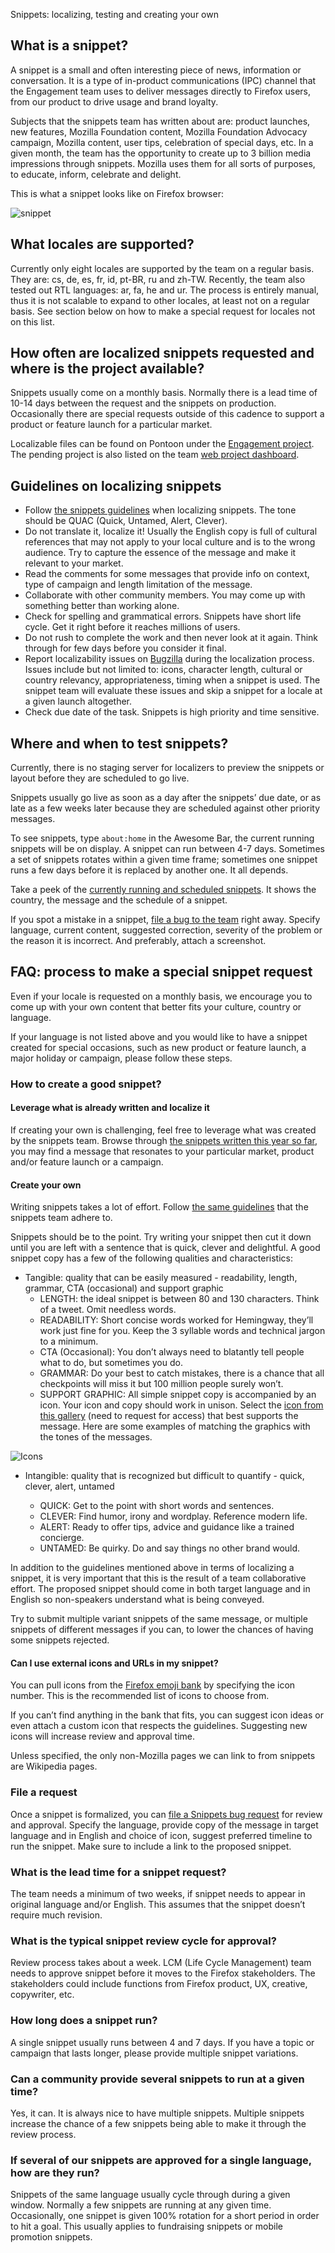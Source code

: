 Snippets: localizing, testing and creating your own

## What is a snippet?

A snippet is a small and often interesting piece of news, information or conversation. It is a type of in-product communications (IPC) channel that the Engagement team uses to deliver messages directly to Firefox users, from our product to drive usage and brand loyalty.

Subjects that the snippets team has written about are: product launches, new features, Mozilla Foundation content, Mozilla Foundation Advocacy campaign, Mozilla content, user tips, celebration of special days, etc. In a given month, the team has the opportunity to create up to 3 billion media impressions through snippets. Mozilla uses them for all sorts of purposes, to educate, inform, celebrate and delight.

This is what a snippet looks like on Firefox browser:

![snippet](/assets/images/webprojects/snippets/snippet_fx_example.png)

## What locales are supported?

Currently only eight locales are supported by the team on a regular basis. They are: cs, de, es, fr, id, pt-BR, ru and zh-TW. Recently, the team also tested out RTL languages: ar, fa, he and ur. The process is entirely manual, thus it is not scalable to expand to other locales, at least not on a regular basis. See section below on how to make a special request for locales not on this list.

## How often are localized snippets requested and where is the project available?

Snippets usually come on a monthly basis. Normally there is a lead time of 10-14 days between the request and the snippets on production. Occasionally there are special requests outside of this cadence to support a product or feature launch for a particular market.

Localizable files can be found on Pontoon under the [Engagement project](https://pontoon.mozilla.org/projects/engagement/). The pending project is also listed on the team [web project dashboard](https://l10n.mozilla-community.org/webdashboard/).

## Guidelines on localizing snippets

* Follow [the snippets guidelines](https://goo.gl/nEhdt4) when localizing snippets. The tone should be QUAC (Quick, Untamed, Alert, Clever).
* Do not translate it, localize it! Usually the English copy is full of cultural references that may not apply to your local culture and is to the wrong audience. Try to capture the essence of the message and make it relevant to your market.
* Read the comments for some messages that provide info on context, type of campaign and length limitation of the message.
* Collaborate with other community members. You may come up with something better than working alone.
* Check for spelling and grammatical errors. Snippets have short life cycle. Get it right before it reaches millions of users.
* Do not rush to complete the work and then never look at it again. Think through for few days before you consider it final.
* Report localizability issues on [Bugzilla](https://bugzilla.mozilla.org/enter_bug.cgi?product=Mozilla%20Localizations) during the localization process. Issues include but not limited to: icons, character length, cultural or country relevancy, appropriateness, timing when a snippet is used. The snippet team will evaluate these issues and skip a snippet for a locale at a given launch altogether.
* Check due date of the task. Snippets is high priority and time sensitive.

## Where and when to test snippets?

Currently, there is no staging server for localizers to preview the snippets or layout before they are scheduled to go live.

Snippets usually go live as soon as a day after the snippets’ due date, or as late as a few weeks later because they are scheduled against other priority messages.

To see snippets, type `about:home` in the Awesome Bar, the current running snippets will be on display. A snippet can run between 4-7 days. Sometimes a set of snippets rotates within a given time frame; sometimes one snippet runs a few days before it is replaced by another one. It all depends.

Take a peek of the [currently running and scheduled snippets](https://snippets.mozilla.com/?on_release=2&on_beta=1&on_aurora=1&on_nightly=1&template=). It shows the country, the message and the schedule of a snippet.

If you spot a mistake in a snippet, [file a bug to the team](https://bugzilla.mozilla.org/enter_bug.cgi?product=Snippets&component=Service) right away. Specify language, current content, suggested correction, severity of the problem or the reason it is incorrect. And preferably, attach a screenshot.

## FAQ: process to make a special snippet request

Even if your locale is requested on a monthly basis, we encourage you to come up with your own content that better fits your culture, country or language.

If your language is not listed above and you would like to have a snippet created for special occasions, such as new product or feature launch, a major holiday or campaign, please follow these steps.

### How to create a good snippet?

#### Leverage what is already written and localize it

If creating your own is challenging, feel free to leverage what was created by the snippets team. Browse through [the snippets written this year so far](https://github.com/mozilla-l10n/engagement-l10n/tree/master/en-US/snippets/2017), you may find a message that resonates to your particular market, product and/or feature launch or a campaign.

#### Create your own

Writing snippets takes a lot of effort. Follow [the same guidelines](https://docs.google.com/document/d/1IwyfInYziHGR6TOGlLpglsoJDjU7Y0bzBuDLF2xA4zU/edit) that the snippets team adhere to.

Snippets should be to the point. Try writing your snippet then cut it down until you are left with a sentence that is quick, clever and delightful. A good snippet copy has a few of the following qualities and characteristics:

* Tangible: quality that can be easily measured - readability, length, grammar, CTA (occasional) and support graphic
    * LENGTH: the ideal snippet is between 80 and 130 characters. Think of a tweet. Omit needless words.
    * READABILITY: Short concise words worked for Hemingway, they’ll work just fine for you. Keep the 3 syllable words and technical jargon to a minimum.
    * CTA (Occasional): You don’t always need to blatantly tell people what to do, but sometimes you do.
    * GRAMMAR: Do your best to catch mistakes, there is a chance that all checkpoints will miss it but 100 million people surely won’t.
    * SUPPORT GRAPHIC: All simple snippet copy is accompanied by an icon. Your icon and copy should work in unison. Select the [icon from this gallery](https://drive.google.com/drive/folders/0Bz48kfsl_32OMkhVakFobXZ2MFk) (need to request for access) that best supports the message. Here are some examples of matching the graphics with the tones of the messages.

![Icons](/assets/images/webprojects/snippets/snippet_w_icon_examples.png)

* Intangible: quality that is recognized but difficult to quantify - quick, clever, alert, untamed

    * QUICK: Get to the point with short words and sentences.
    * CLEVER: Find humor, irony and wordplay. Reference modern life.
    * ALERT: Ready to offer tips, advice and guidance like a trained concierge.
    * UNTAMED: Be quirky. Do and say things no other brand would.

In addition to the guidelines mentioned above in terms of localizing a snippet, it is very important that this is the result of a team collaborative effort. The proposed snippet should come in both target language and in English so non-speakers understand what is being conveyed.

Try to submit multiple variant snippets of the same message, or multiple snippets of different messages if you can, to lower the chances of having some snippets rejected.

#### Can I use external icons and URLs in my snippet?

You can pull icons from the [Firefox emoji bank](http://mozilla.github.io/fxemoji/dist/FirefoxEmoji/index.html) by specifying the icon number. This is the recommended list of icons to choose from.

If you can’t find anything in the bank that fits, you can suggest icon ideas or even attach a custom icon that respects the guidelines. Suggesting new icons will increase review and approval time.

Unless specified, the only non-Mozilla pages we can link to from snippets are Wikipedia pages.

### File a request

Once a snippet is formalized, you can [file a Snippets bug request](https://bugzilla.mozilla.org/enter_bug.cgi?product=Snippets&component=Service) for review and approval. Specify the language, provide copy of the message in target language and in English and choice of icon, suggest preferred timeline to run the snippet. Make sure to include a link to the proposed snippet.

### What is the lead time for a snippet request?

The team needs a minimum of two weeks, if snippet needs to appear in original language and/or English. This assumes that the snippet doesn’t require much revision.

### What is the typical snippet review cycle for approval?

Review process takes about a week. LCM (Life Cycle Management) team needs to approve snippet before it moves to the Firefox stakeholders. The stakeholders could include functions from Firefox product, UX, creative, copywriter, etc.

### How long does a snippet run?

A single snippet usually runs between 4 and 7 days. If you have a topic or campaign that lasts longer, please provide multiple snippet variations.

### Can a community provide several snippets to run at a given time?

Yes, it can. It is always nice to have multiple snippets. Multiple snippets increase the chance of a few snippets being able to make it through the review process.

### If several of our snippets are approved for a single language, how are they run?

Snippets of the same language usually cycle through during a given window. Normally a few snippets are running at any given time. Occasionally, one snippet is given 100% rotation for a short period in order to hit a goal. This usually applies to fundraising snippets or mobile promotion snippets.
